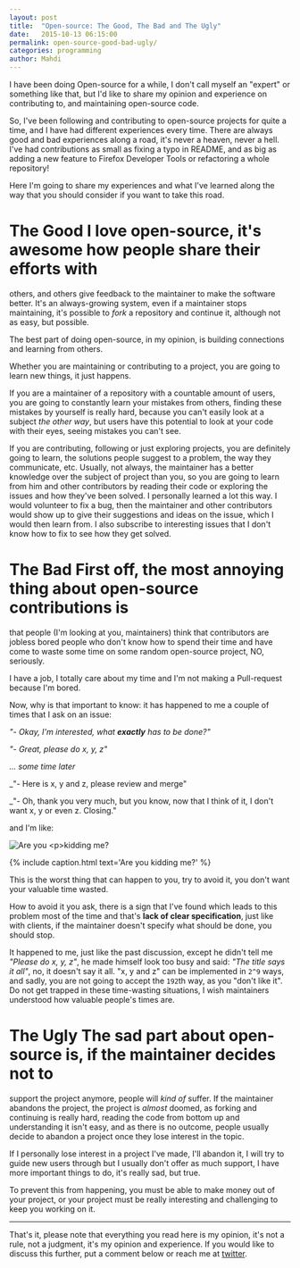 ```yaml
---
layout: post
title:  "Open-source: The Good, The Bad and The Ugly"
date:   2015-10-13 06:15:00
permalink: open-source-good-bad-ugly/
categories: programming
author: Mahdi
---
```


I have been doing Open-source for a while, I don't call myself an "expert" or
something like that, but I'd like to share my opinion and experience on
contributing to, and maintaining open-source code.

So, I've been following and contributing to open-source projects for quite a
time, and I have had different experiences every time. There are always good and
bad experiences along a road, it's never a heaven, never a hell. I've had
contributions as small as fixing a typo in README, and as big as adding a new
feature to Firefox Developer Tools or refactoring a whole repository!

Here I'm going to share my experiences and what I've learned along the way that
you should consider if you want to take this road.

# The Good I love open-source, it's awesome how people share their efforts with
others, and others give feedback to the maintainer to make the software better.
It's an always-growing system, even if a maintainer stops maintaining, it's
possible to _fork_ a repository and continue it, although not as easy, but
possible.

The best part of doing open-source, in my opinion, is building connections and
learning from others.

Whether you are maintaining or contributing to a project, you are going to learn
new things, it just happens.

If you are a maintainer of a repository with a countable amount of users, you
are going to constantly learn your mistakes from others, finding these mistakes
by yourself is really hard, because you can't easily look at a subject _the
other way_, but users have this potential to look at your code with their eyes,
seeing mistakes you can't see.

If you are contributing, following or just exploring projects, you are
definitely going to learn, the solutions people suggest to a problem, the way
they communicate, etc. Usually, not always, the maintainer has a better
knowledge over the subject of project than you, so you are going to learn from
him and other contributors by reading their code or exploring the issues and how
they've been solved. I personally learned a lot this way. I would volunteer to
fix a bug, then the maintainer and other contributors would show up to give
their suggestions and ideas on the issue, which I would then learn from. I also
subscribe to interesting issues that I don't know how to fix to see how they get
solved.

# The Bad First off, the most annoying thing about open-source contributions is
that people (I'm looking at you, maintainers) think that contributors are
jobless bored people who don't know how to spend their time and have come to
waste some time on some random open-source project, NO, seriously.

I have a job, I totally care about my time and I'm not making a Pull-request
because I'm bored.

Now, why is that important to know: it has happened to me a couple of times that
I ask on an issue:

_"- Okay, I'm interested, what **exactly** has to be done?"_

_"- Great, please do x, y, z"_

_... some time later_

_"- Here is x, y and z, please review and merge"

_"- Oh, thank you very much, but you know, now that I think of it, I don't want
x, y or even z. Closing."

and I'm like:

<!-- ![Are you kidding me?](/img/are-you-kidding-me.jpg) --> <img alt='Are you
kidding me?' src='/img/are-you-kidding-me.jpg' />

{% include caption.html text='Are you kidding me?' %}

This is the worst thing that can happen to you, try to avoid it, you don't want
your valuable time wasted.

How to avoid it you ask, there is a sign that I've found which leads to this
problem most of the time and that's **lack of clear specification**, just like
with clients, if the maintainer doesn't specify what should be done, you should
stop.

It happened to me, just like the past discussion, except he didn't tell me
_"Please do x, y, z"_, he made himself look too busy and said: _"The title says
it all"_, no, it doesn't say it all. "x, y and z" can be implemented in `2^9`
ways, and sadly, you are not going to accept the `192`th way, as you "don't like
it". Do not get trapped in these time-wasting situations, I wish maintainers
understood how valuable people's times are.

# The Ugly The sad part about open-source is, if the maintainer decides not to
support the project anymore, people will _kind of_ suffer. If the maintainer
abandons the project, the project is *almost* doomed, as forking and continuing
is really hard, reading the code from bottom up and understanding it isn't easy,
and as there is no outcome, people usually decide to abandon a project once they
lose interest in the topic.

If I personally lose interest in a project I've made, I'll abandon it, I will
try to guide new users through but I usually don't offer as much support, I have
more important things to do, it's really sad, but true.

To prevent this from happening, you must be able to make money out of your
project, or your project must be really interesting and challenging to keep you
working on it.

------

That's it, please note that everything you read here is my opinion, it's not a
rule, not a judgment, it's my opinion and experience. If you would like to
discuss this further, put a comment below or reach me at
[twitter](https://twitter.com/mdibaiee).
